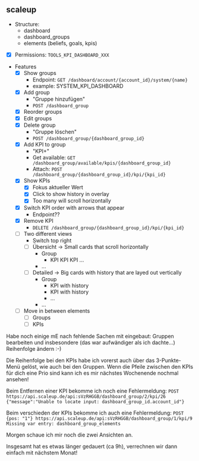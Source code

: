 ## scaleup
- Structure:
	- dashboard
	- dashboard_groups
	- elements (beliefs, goals, kpis)
- [x] Permissions: `TOOLS_KPI_DASHBOARD_XXX`
- Features
	- [x] Show groups
		- Endpoint: `GET /dashboard/account/{account_id}/system/{name}`
		-  example: SYSTEM_KPI_DASHBOARD
	- [x] Add group
		- "Gruppe hinzufügen"
		- `POST /dashboard_group`
	- [x] Reorder groups
	- [x] Edit groups
	- [x] Delete group
		- "Gruppe löschen"
		- `POST /dashboard_group/{dashboard_group_id}`
	- [x] Add KPI to group
		- "KPI+"
		- Get available: `GET /dashboard_group/available/kpis/{dashboard_group_id}`
		- Attach: `POST /dashboard_group/{dashboard_group_id}/kpi/{kpi_id}`
	- [x] Show KPIs
		- [x] Fokus aktueller Wert
		- [x] Click to show history in overlay
		- [x] Too many will scroll horizontally
	- [x] Switch KPI order with arrows that appear
		- Endpoint??
	- [x] Remove KPI
		- `DELETE /dashboard_group/{dashboard_group_id}/kpi/{kpi_id}`
	- [ ] Two different views
		- Switch top right
		- [ ] Übersicht -> Small cards that scroll horizontally
			- Group
				- KPI KPI KPI ...
			- ...
		- [ ] Detailed -> Big cards with history that are layed out vertically
			- Group
				- KPI with history
				- KPI with history
				- ...
			- ... 
	- [ ] Move in between elements
		- [ ] Groups
		- [ ] KPIs

Habe noch einige mE nach fehlende Sachen mit eingebaut: Gruppen bearbeiten und insbesondere (das war aufwändiger als ich dachte...) Reihenfolge ändern :-)

Die Reihenfolge bei den KPIs habe ich vorerst auch über das 3-Punkte-Menü gelöst, wie auch bei den Gruppen. Wenn die Pfeile zwischen den KPIs für dich eine Prio sind kann ich es mir nächstes Wochenende nochmal ansehen!

Beim Entfernen einer KPI bekomme ich noch eine Fehlermeldung:
`POST https://api.scaleup.de/api:sVzRHGGB/dashboard_group/2/kpi/26`
`{"message":"Unable to locate input: dashboard_group_id.account_id"}`

Beim verschieden der KPIs bekomme ich auch eine Fehlermeldung:
`POST {pos: "1"} https://api.scaleup.de/api:sVzRHGGB/dashboard_group/1/kpi/9`
`Missing var entry: dashboard_group_elements`

Morgen schaue ich mir noch die zwei Ansichten an.

Insgesamt hat es etwas länger gedauert (ca 9h), verrechnen wir dann einfach mit nächstem Monat!